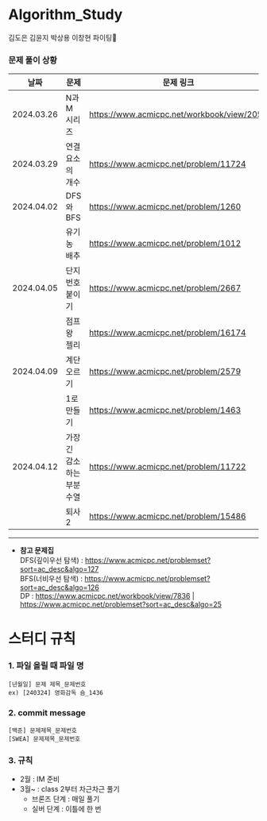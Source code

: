 # Algorithm_Study
김도은 김윤지 박상용 이창현
파이팅🍕

### 문제 풀이 상황
| 날짜 | 문제 | 문제 링크 | 비고 |
|--------|------|-------|-------|
| 2024.03.26 | N과 M 시리즈 | https://www.acmicpc.net/workbook/view/2052 | 조합, 순열 |
| 2024.03.29 | 연결 요소의 개수 | https://www.acmicpc.net/problem/11724 | DFS,BFS |
| 2024.04.02 | DFS와 BFS | https://www.acmicpc.net/problem/1260 |   |
|            | 유기농 배추 | https://www.acmicpc.net/problem/1012 |  |
| 2024.04.05 | 단지번호 붙이기 | https://www.acmicpc.net/problem/2667 |    |
|            | 점프왕 젤리 | https://www.acmicpc.net/problem/16174 |    |
| 2024.04.09 | 계단 오르기 | https://www.acmicpc.net/problem/2579 | DP |
|            | 1로 만들기 | https://www.acmicpc.net/problem/1463 |    |
| 2024.04.12 | 가장 긴 감소하는 부분 수열 | https://www.acmicpc.net/problem/11722 |    |
|            | 퇴사2 | https://www.acmicpc.net/problem/15486 |    |
---------------------------------------------------

* **참고 문제집** <br>
DFS(깊이우선 탐색) : https://www.acmicpc.net/problemset?sort=ac_desc&algo=127 <br>
BFS(너비우선 탐색) : https://www.acmicpc.net/problemset?sort=ac_desc&algo=126 <br>
DP : https://www.acmicpc.net/workbook/view/7836 | https://www.acmicpc.net/problemset?sort=ac_desc&algo=25 <br>


# 스터디 규칙
### 1. 파일 올릴 때 파일 명
```
[년월일] 문제 제목_문제번호
ex) [240324] 영화감독 숌_1436
```
### 2. commit message
```
[백준] 문제제목_문제번호
[SWEA] 문제제목_문제번호
```
### 3. 규칙
* 2월 : IM 준비
* 3월~ : class 2부터 차근차근 풀기
  * 브론즈 단계 : 매일 풀기
  * 실버 단계 : 이틀에 한 번

